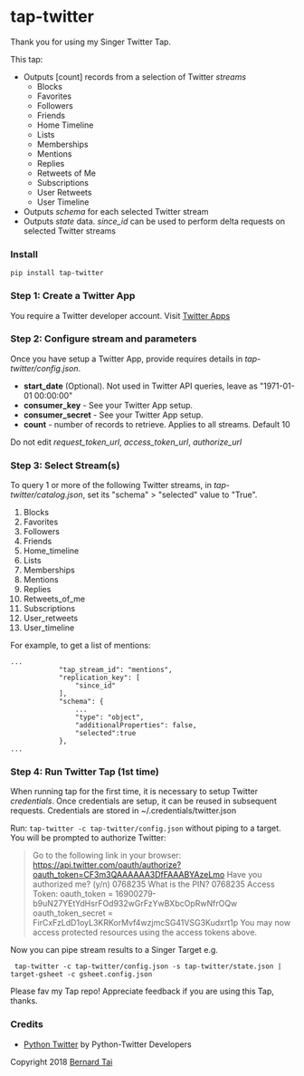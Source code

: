 # tap-twitter

Thank you for using my Singer Twitter Tap.

This tap: 

- Outputs [count] records from a selection of Twitter *streams*
  - Blocks
  - Favorites
  - Followers
  - Friends
  - Home Timeline
  - Lists
  - Memberships
  - Mentions
  - Replies
  - Retweets of Me 
  - Subscriptions
  - User Retweets 
  - User Timeline
- Outputs *schema* for each selected Twitter stream
- Outputs *state* data. *since_id* can be used to perform delta requests on selected Twitter streams

### Install

```pip install tap-twitter```

### Step 1: Create a Twitter App

You require a Twitter developer account. Visit [Twitter Apps](https://apps.twitter.com)

### Step 2: Configure stream and parameters

Once you have setup a Twitter App, provide requires details in *tap-twitter/config.json*. 

  - **start_date** (Optional). Not used in Twitter API queries, leave as "1971-01-01 00:00:00"
  - **consumer_key** - See your Twitter App setup. 
  - **consumer_secret** - See your Twitter App setup. 
  - **count** - number of records to retrieve. Applies to all streams. Default 10

Do not edit *request_token_url*, *access_token_url*, *authorize_url*

### Step 3: Select Stream(s)

To query 1 or more of the following Twitter streams, in *tap-twitter/catalog.json*, set its "schema" > "selected" value to "True". 

  1. Blocks
  1. Favorites
  1. Followers
  1. Friends
  1. Home_timeline
  1. Lists
  1. Memberships
  1. Mentions
  1. Replies
  1. Retweets_of_me 
  1. Subscriptions
  1. User_retweets
  1. User_timeline

For example, to get a list of mentions: 

``` 
...
            "tap_stream_id": "mentions",
            "replication_key": [
                "since_id"
            ],
            "schema": {
                ...
                "type": "object",
                "additionalProperties": false,
                "selected":true
            },
...
```

### Step 4: Run Twitter Tap (1st time)

When running tap for the first time, it is necessary to setup Twitter *credentials*. Once credentials are setup, it can be reused in subsequent requests. Credentials are stored in ~/.credentials/twitter.json

Run: ```tap-twitter -c tap-twitter/config.json``` without piping to a target. You will be prompted to authorize Twitter: 

> Go to the following link in your browser:
> https://api.twitter.com/oauth/authorize?oauth_token=CF3m3QAAAAAA3DfFAAABYAzeLmo
> Have you authorized me? (y/n) 0768235
> What is the PIN? 0768235
> Access Token:
> oauth_token = 16900279-b9uN27YEtYdHsrFOd932wGrFzYwBXbcOpRwNfrOQw
> oauth_token_secret = FirCxFzLdD1oyL3KRKorMvf4wzjmcSG41VSG3Kudxrt1p
> You may now access protected resources using the access tokens above. 

Now you can pipe stream results to a Singer Target e.g.

``` tap-twitter -c tap-twitter/config.json -s tap-twitter/state.json | target-gsheet -c gsheet.config.json```

Please fav my Tap repo! Appreciate feedback if you are using this Tap, thanks.

### Credits

* [Python Twitter](https://github.com/bear/python-twitter) by Python-Twitter Developers

Copyright 2018 [Bernard Tai](http://bernardtai.net)
